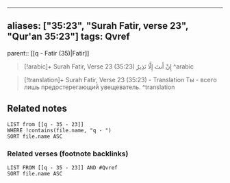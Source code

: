 
---
aliases: ["35:23", "Surah Fatir, verse 23", "Qur'an 35:23"]
tags: Qvref
---

parent:: [[q - Fatir (35)|Fatir]]

> [!arabic]+ Surah Fatir, Verse 23 (35:23)
> <span class="quran-arabic">إِنْ أَنتَ إِلَّا نَذِيرٌ</span>
^arabic

> [!translation]+ Surah Fatir, Verse 23 (35:23) - Translation
> Ты - всего лишь предостерегающий увещеватель.
^translation



## Related notes
```dataview
LIST from [[q - 35 - 23]]
WHERE !contains(file.name, "q - ")
SORT file.name ASC
```

### Related verses (footnote backlinks)
```dataview
LIST FROM [[q - 35 - 23]] AND #Qvref
SORT file.name ASC
```

